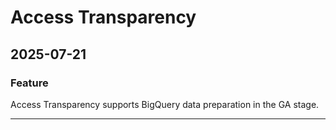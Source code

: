 # Access Transparency

## 2025-07-21

### Feature

Access Transparency supports BigQuery data preparation in the GA stage.

---
